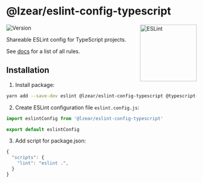 # @lzear/eslint-config-typescript

<img src="https://github-production-user-asset-6210df.s3.amazonaws.com/5698350/241426629-f7e3a5bf-50fe-49c1-ad76-98bd3914cd3e.svg" alt="ESLint" align="right" width="150" height="150" />

![Version](https://img.shields.io/npm/v/@lzear/eslint-config-typescript.svg?color=brightgreen)

Shareable ESLint config for TypeScript projects.

See [docs](https://github.com/lzear/eslint-config/blob/main/typescript/docs.md) for a list of all rules.

## Installation

1. Install package:

```sh
yarn add --save-dev eslint @lzear/eslint-config-typescript @typescript-eslint/eslint-plugin @typescript-eslint/parser eslint-plugin-import eslint-plugin-n eslint-plugin-node-import eslint-plugin-perfectionist eslint-plugin-prefer-arrow eslint-plugin-promise eslint-plugin-sonarjs eslint-plugin-unicorn eslint-plugin-vitest
```

2. Create ESLint configuration file `eslint.config.js`:

```js
import eslintConfig from '@lzear/eslint-config-typescript'

export default eslintConfig
```

3. Add script for package.json:

```js
{
  "scripts": {
    "lint": "eslint .",
  }
}
```
